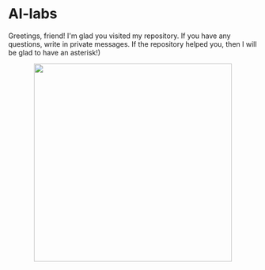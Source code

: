 # AI-labs

Greetings, friend! I'm glad you visited my repository. If you have any questions, write in private messages.
If the repository helped you, then I will be glad to have an asterisk!)

<div align="center">  
  <img src="https://user-images.githubusercontent.com/114250490/192084774-af22327e-799c-41e0-87bd-4df4842b6a6f.gif" width="400" />
</div>  
